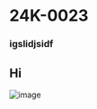 # 24K-0023
### igslidjsidf
## Hi
![image](https://upload.wikimedia.org/wikipedia/commons/7/78/Image.jpg)
